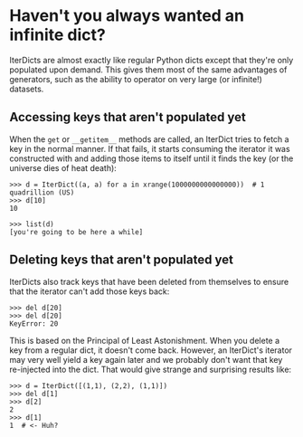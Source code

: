 # Haven't you always wanted an infinite dict?

IterDicts are almost exactly like regular Python dicts except that they're
only populated upon demand. This gives them most of the same advantages of
generators, such as the ability to operator on very large (or infinite!)
datasets.

## Accessing keys that aren't populated yet

When the `get` or `__getitem__` methods are called, an IterDict tries to
fetch a key in the normal manner. If that fails, it starts consuming the
iterator it was constructed with and adding those items to itself until
it finds the key (or the universe dies of heat death):

	>>> d = IterDict((a, a) for a in xrange(1000000000000000))  # 1 quadrillion (US)
	>>> d[10]
	10

    >>> list(d)
    [you're going to be here a while]

## Deleting keys that aren't populated yet

IterDicts also track keys that have been deleted from themselves to ensure
that the iterator can't add those keys back:

	>>> del d[20]
	>>> del d[20]
	KeyError: 20

This is based on the Principal of Least Astonishment. When you delete a key
from a regular dict, it doesn't come back. However, an IterDict's iterator may
very well yield a key again later and we probably don't want that key
re-injected into the dict. That would give strange and surprising results like:

    >>> d = IterDict([(1,1), (2,2), (1,1)])
    >>> del d[1]
    >>> d[2]
    2
    >>> d[1]
    1  # <- Huh?
